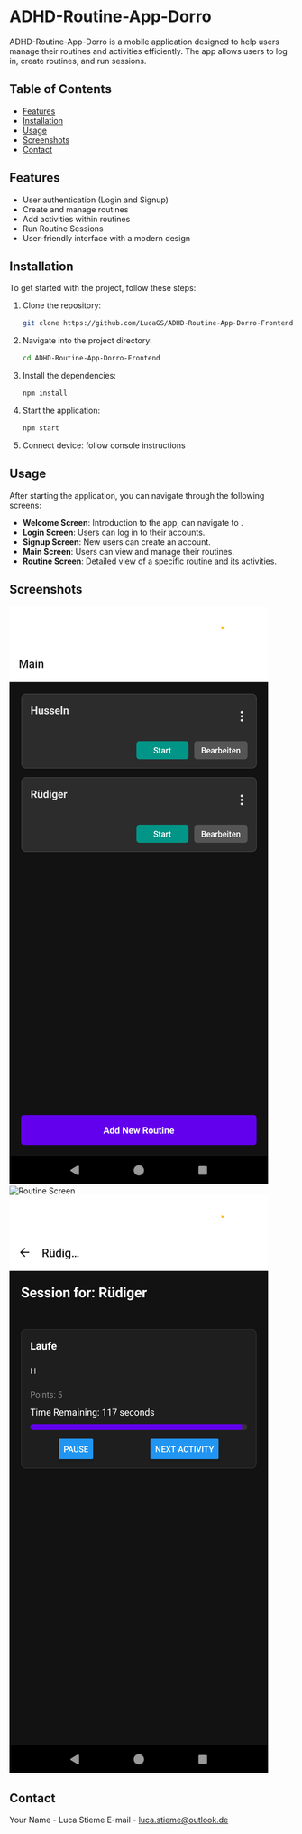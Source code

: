 # ADHD-Routine-App-Dorro

ADHD-Routine-App-Dorro is a mobile application designed to help users manage their routines and activities efficiently. The app allows users to log in, create routines, and run sessions.

## Table of Contents

- [Features](#features)
- [Installation](#installation)
- [Usage](#usage)
- [Screenshots](#screenshots)
- [Contact](#contact)

## Features

- User authentication (Login and Signup)
- Create and manage routines
- Add activities within routines
- Run Routine Sessions
- User-friendly interface with a modern design

## Installation

To get started with the project, follow these steps:

1. Clone the repository:
   ```bash
   git clone https://github.com/LucaGS/ADHD-Routine-App-Dorro-Frontend.git
   ```

2. Navigate into the project directory:
   ```bash
   cd ADHD-Routine-App-Dorro-Frontend
   ```

3. Install the dependencies:
   ```bash
   npm install
   ```

4. Start the application:
   ```bash
   npm start
   ```
4. Connect device:
  follow console instructions

## Usage

After starting the application, you can navigate through the following screens:

- **Welcome Screen**: Introduction to the app, can navigate to .
- **Login Screen**: Users can log in to their accounts.
- **Signup Screen**: New users can create an account.
- **Main Screen**: Users can view and manage their routines.
- **Routine Screen**: Detailed view of a specific routine and its activities.

## Screenshots

![Main Screen](./assets/Main.png)
![Routine Screen](./assets/Rotuine.png)
![Session Screen](./assets/Session.png)




## Contact

Your Name - Luca Stieme
E-mail - luca.stieme@outlook.de


